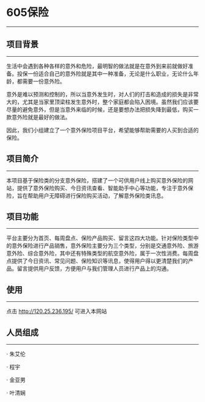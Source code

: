 # 605保险
<hr>
<h2 id="-">项目背景</h2>
<hr>
<p>生活中会遇到各种各样的意外和危险，最明智的做法就是在意外到来前就做好准备。投保一份适合自己的意外险就是其中一种准备，无论是什么职业，无论什么年龄，都需要一份意外险。</p>
<p>意外是难以预测和控制的，所以当意外发生时，对人们的打击和造成的损失是非常大的，尤其是当家里顶梁柱发生意外时，整个家庭都会陷入困境。虽然我们应该要尽量的避免意外，但是当意外来临的时候，还是要想办法把损失降到最低，购买一款意外险就是最好的做法。</p>
<p>因此，我们小组建立了一个意外保险项目平台，希望能够帮助需要的人买到合适的保险。</p>
<h2 id="-">项目简介</h2>
<hr>
<p>本项目基于保险类的分支意外保险，搭建了一个可供用户线上购买意外保险的网站，提供了意外保险购买、今日资讯查看、智能助手中心等功能，专注于意外保险，旨在帮助用户无障碍进行保险购买活动，了解意外保险类讯息。</p>
<h2 id="-">项目功能</h2>
<hr>
<p>平台主要分为首页、每周盘点、保险产品购买、留言这四大功能。针对保险类型中的意外保险进行产品销售，意外保险主要分为三个类型，分别是交通意外险、旅游意外险、综合意外险，其中还有特殊类型的航空意外险，属于一次性消费。每周盘点提供了今日资讯、常见问题、保险知识等讯息，使得用户得以更清楚我们的产品。留言提供用户反馈，方便用户与我们管理人员进行产品上的沟通。</p>
<h2 id="-">使用</h2>
<hr>
<p>点击 <a href="http://120.25.236.195/">http://120.25.236.195/</a> 可进入本网站</p>
<h2 id="-">人员组成</h2>
<hr>
<p>· 朱艾伦<p>
<p>· 程宇<p>
<p>· 金亚男<p>
<p>· 叶清娴<p>
